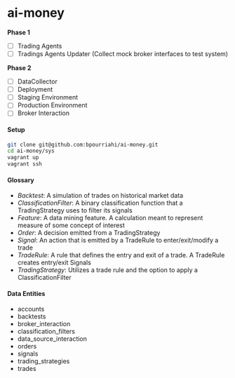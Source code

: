 # ai-money
**Phase 1**  
- [ ] Trading Agents
- [ ] Tradings Agents Updater (Collect mock broker interfaces to test system)

**Phase 2**  
- [ ] DataCollector
- [ ] Deployment
- [ ] Staging Environment
- [ ] Production Environment
- [ ] Broker Interaction

#### Setup
```sh
git clone git@github.com:bpourriahi/ai-money.git
cd ai-money/sys
vagrant up
vagrant ssh
```

#### Glossary
- *Backtest*: A simulation of trades on historical market data
- *ClassificationFilter*: A binary classification function that a TradingStrategy uses to filter its signals
- *Feature*: A data mining feature. A calculation meant to represent measure of some concept of interest
- *Order*: A decision emitted from a TradingStrategy
- *Signal*: An action that is emitted by a TradeRule to enter/exit/modify a trade
- *TradeRule*: A rule that defines the entry and exit of a trade. A TradeRule creates entry/exit Signals
- *TradingStrategy*: Utilizes a trade rule and the option to apply a ClassificationFilter

#### Data Entities
- accounts
- backtests
- broker_interaction
- classification_filters
- data_source_interaction
- orders
- signals
- trading_strategies
- trades
